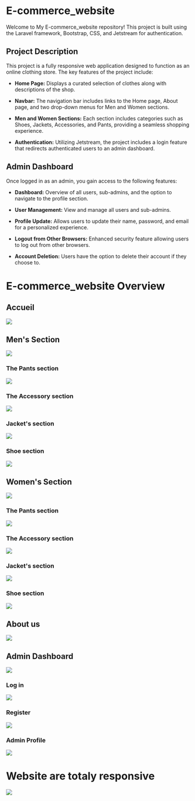 # E-commerce_website

Welcome to My E-commerce_website repository! This project is built using the Laravel framework, Bootstrap, CSS, and Jetstream for authentication.

## Project Description 

This project is a fully responsive web application designed to function as an online clothing store. The key features of the project include:

- **Home Page:** Displays a curated selection of clothes along with descriptions of the shop.

- **Navbar:** The navigation bar includes links to the Home page, About page, and two drop-down menus for Men and Women sections.

- **Men and Women Sections:** Each section includes categories such as Shoes, Jackets, Accessories, and Pants, providing a seamless shopping experience.

- **Authentication:** Utilizing Jetstream, the project includes a login feature that redirects authenticated users to an admin dashboard.

## Admin Dashboard

Once logged in as an admin, you gain access to the following features:

- **Dashboard:** Overview of all users, sub-admins, and the option to navigate to the profile section.

- **User Management:** View and manage all users and sub-admins.

- **Profile Update:** Allows users to update their name, password, and email for a personalized experience.

- **Logout from Other Browsers:** Enhanced security feature allowing users to log out from other browsers.

- **Account Deletion:** Users have the option to delete their account if they choose to.

# E-commerce_website Overview

## Accueil

<img src="https://github.com/BoukhaAyo/E-commerce_website/assets/103447604/bb743747-d39c-43ec-ad78-7334709b39c5">

## Men's Section

<img src="https://github.com/BoukhaAyo/E-commerce_website/assets/103447604/d6902541-23c9-442a-aaea-3fc7f0c03d6d">

### The Pants section

<img src="https://github.com/BoukhaAyo/E-commerce_website/assets/103447604/56a6ccf4-f974-4886-a3ea-27b33daf7bb4">

### The Accessory section

<img src="https://github.com/BoukhaAyo/E-commerce_website/assets/103447604/186e3eae-1be4-4d4a-b7e0-1f443f701b3d">

### Jacket's section

<img src="https://github.com/BoukhaAyo/E-commerce_website/assets/103447604/c1c7622e-f5af-44e2-96d2-489f16236a99">

### Shoe section

<img src="https://github.com/BoukhaAyo/E-commerce_website/assets/103447604/c3acde5c-f7da-4b6a-9b30-3fffe67d4f8a">

## Women's Section

<img src="https://github.com/BoukhaAyo/E-commerce_website/assets/103447604/b362a725-ece7-4bb6-bb83-2e024dd706bf">

### The Pants section

<img src="https://github.com/BoukhaAyo/E-commerce_website/assets/103447604/ee91825f-6956-4911-b941-4d2c866b133f">

### The Accessory section
<img src="https://github.com/BoukhaAyo/E-commerce_website/assets/103447604/d22c40d4-bb53-4e76-b18e-684ebadec24f">

### Jacket's section
<img src="https://github.com/BoukhaAyo/E-commerce_website/assets/103447604/b8267053-891e-469b-b08c-eaa10a0cf101">

### Shoe section
<img src="https://github.com/BoukhaAyo/E-commerce_website/assets/103447604/4095e02c-5ed6-4db6-b23a-190d9f55b994">

## About us

<img src="https://github.com/BoukhaAyo/E-commerce_website/assets/103447604/3594efca-6a9b-49dc-b89d-755e6b218f87">

## Admin Dashboard

<img src="https://github.com/BoukhaAyo/E-commerce_website/assets/103447604/f3dd2332-c482-4806-81c9-0bfcd443bbbe">

### Log in

<img src="https://github.com/BoukhaAyo/E-commerce_website/assets/103447604/32115a2c-892f-4da2-bf7b-8c9da78384ec">

### Register

<img src="https://github.com/BoukhaAyo/E-commerce_website/assets/103447604/c71fbf62-4454-4599-810e-105b19510d6b">

### Admin Profile

<img src="https://github.com/BoukhaAyo/E-commerce_website/assets/103447604/abdd797e-be0c-4ac5-8d40-5e895f2dc7f2">

# Website are totaly responsive

<img src="https://github.com/BoukhaAyo/E-commerce_website/assets/103447604/cccc5c04-f5ba-4429-b7c5-47e49708e3ca">


